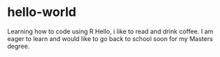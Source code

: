 # hello-world
Learning how to code using R
Hello, i like to read and drink coffee. I am eager to learn and would like to go back to school soon for my Masters degree. 

